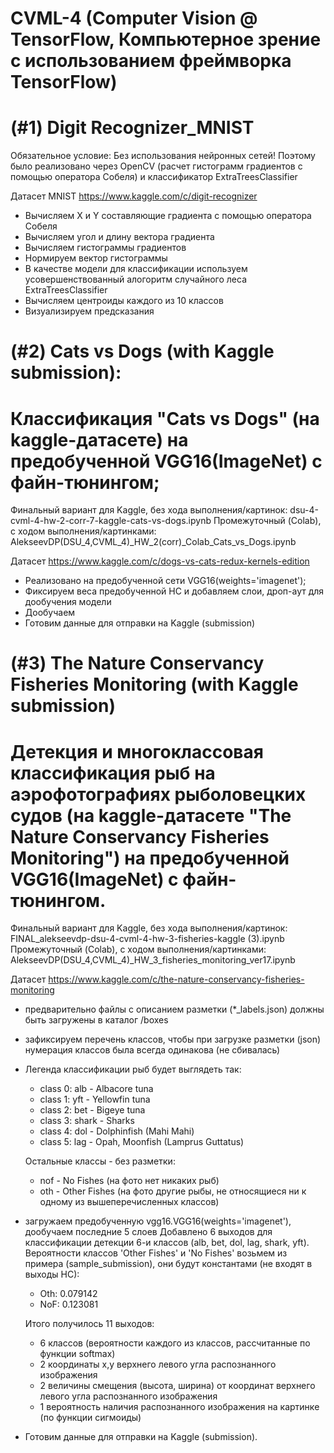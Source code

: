 # CVML-4 (Computer Vision @ TensorFlow, Компьютерное зрение с использованием фреймворка TensorFlow)

# (#1) Digit Recognizer_MNIST 
Обязательное условие: Без использования нейронных сетей!
Поэтому было реализовано через OpenCV (расчет гистограмм градиентов с помощью оператора Собеля) и классификатор ExtraTreesClassifier

Датасет MNIST https://www.kaggle.com/c/digit-recognizer

- Вычисляем X и Y составляющие градиента с помощью оператора Собеля
- Вычисляем угол и длину вектора градиента
- Вычисляем гистограммы градиентов
- Нормируем вектор гистограммы
- В качестве модели для классификации используем усовершенствованный алогоритм случайного леса ExtraTreesClassifier
- Вычисляем центроиды каждого из 10 классов
- Визуализируем предсказания


# (#2) Cats vs Dogs (with Kaggle submission): 
# Классификация "Cats vs Dogs" (на kaggle-датасете) на предобученной VGG16(ImageNet) с файн-тюнингом; 
Финальный вариант для Kaggle, без хода выполнения/картинок: dsu-4-cvml-4-hw-2-corr-7-kaggle-cats-vs-dogs.ipynb
Промежуточный (Colab), с ходом выполнения/картинками: AlekseevDP(DSU_4,CVML_4)_HW_2(corr)_Colab_Cats_vs_Dogs.ipynb

Датасет https://www.kaggle.com/c/dogs-vs-cats-redux-kernels-edition

- Реализовано на предобученной сети VGG16(weights='imagenet');
- Фиксируем веса предобученной НС и добавляем слои, дроп-аут для дообучения модели 
- Дообучаем
- Готовим данные для отправки на Kaggle (submission)

# (#3) The Nature Conservancy Fisheries Monitoring (with Kaggle submission) 
# Детекция и многоклассовая классификация рыб на аэрофотографиях рыболовецких судов (на kaggle-датасете "The Nature Conservancy Fisheries Monitoring") на предобученной VGG16(ImageNet) с файн-тюнингом.
Финальный вариант для Kaggle, без хода выполнения/картинок: FINAL_alekseevdp-dsu-4-cvml-4-hw-3-fisheries-kaggle (3).ipynb
Промежуточный (Colab), с ходом выполнения/картинками: AlekseevDP(DSU_4,CVML_4)_HW_3_fisheries_monitoring_ver17.ipynb

Датасет https://www.kaggle.com/c/the-nature-conservancy-fisheries-monitoring

- предварительно файлы с описанием разметки (*_labels.json) должны быть загружены в каталог /boxes
- зафиксируем перечень классов, чтобы при загрузке разметки (json) нумерация классов была всегда одинакова (не сбивалась)
- Легенда классификации рыб будет выглядеть так:
    - class 0: alb - Albacore tuna 
    - class 1: yft - Yellowfin tuna
    - class 2: bet - Bigeye tuna
    - class 3: shark - Sharks
    - class 4: dol - Dolphinfish (Mahi Mahi)
    - class 5: lag - Opah, Moonfish (Lamprus Guttatus)

    Остальные классы - без разметки:
    - nof - No Fishes (на фото нет никаких рыб)
    - oth - Other Fishes (на фото другие рыбы, не относящиеся ни к одному из вышеперечисленных классов)

- загружаем предобученную vgg16.VGG16(weights='imagenet'), дообучаем последние 5 слоев
  Добавлено 6 выходов для классификации детекции 6-и классов (alb, bet, dol, lag, shark, yft).
  Вероятности классов 'Other Fishes' и 'No Fishes' возьмем из примера (sample_submission), они будут константами (не входят в выходы НС):
  - Oth: 0.079142
  - NoF: 0.123081

  Итого получилось 11 выходов: 
  - 6 классов (вероятности каждого из классов, рассчитанные по функции sоftmax)
  - 2 координаты x,y верхнего левого угла распознанного изображения
  - 2 величины смещения (высота, ширина) от координат верхнего левого угла распознанного изображения
  - 1 вероятность наличия распознанного изображения на картинке (по функции сигмоиды)

- Готовим данные для отправки на Kaggle (submission).
